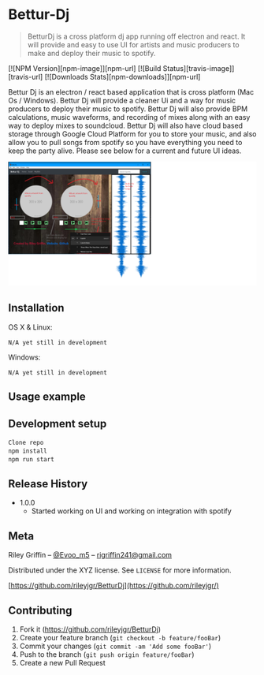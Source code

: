 # Bettur-Dj
> BetturDj is a cross platform dj app running off electron and react. It will provide and easy to use UI for artists and music producers to make and deploy their music to spotify. 

[![NPM Version][npm-image]][npm-url]
[![Build Status][travis-image]][travis-url]
[![Downloads Stats][npm-downloads]][npm-url]

Bettur Dj is an electron / react based application that is cross platform (Mac Os / Windows). Bettur Dj will provide a cleaner Ui and a way for music producers to deploy their music to spotify. Bettur Dj will also provide BPM calculations, music waveforms, and recording of mixes along with an easy way to deploy mixes to soundcloud. Bettur Dj will also have cloud based storage through Google Cloud Platform for you to store your music, and also allow you to pull songs from spotify so you have everything you need to keep the party alive. Please see below for a current and future UI ideas.

![](mvp.png)

## Installation

OS X & Linux:

```
N/A yet still in development
```

Windows:

```
N/A yet still in development
```

## Usage example


## Development setup

```sh
Clone repo
npm install
npm run start
```

## Release History

* 1.0.0
    * Started working on UI and working on integration with spotify

## Meta

Riley Griffin – [@Evoo_m5](https://twitter.com/evoo_m5) – rigriffin241@gmail.com

Distributed under the XYZ license. See ``LICENSE`` for more information.

[https://github.com/rileyjgr/BetturDj](https://github.com/rileyjgr/)

## Contributing

1. Fork it (<https://github.com/rileyjgr/BetturDj>)
2. Create your feature branch (`git checkout -b feature/fooBar`)
3. Commit your changes (`git commit -am 'Add some fooBar'`)
4. Push to the branch (`git push origin feature/fooBar`)
5. Create a new Pull Request

<!-- Markdown link & img dfn's -->
[wiki]: https://github.com/rileyjgr/BetturDj/wiki